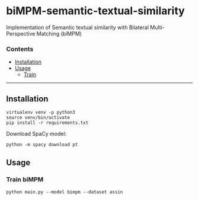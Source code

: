 # biMPM-semantic-textual-similarity
Implementation of Semantic textual similarity with Bilateral Multi-Perspective Matching (biMPM)

### Contents

* [Installation](#installation)
* [Usage](#usage)
  * [Train](#train)

---

## Installation
```
virtualenv venv -p python3
source venv/bin/activate
pip install -r requirements.txt
```
Download SpaCy model:
```
python -m spacy download pt
```

## Usage

### Train biMPM

```
python main.py --model bimpm --dataset assin
```
